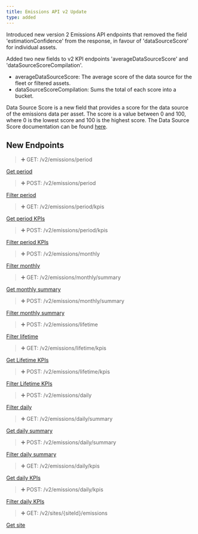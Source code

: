 ```yaml
---
title: Emissions API v2 Update
type: added
---
```


Introduced new version 2 Emissions API endpoints that removed the field 'estimationConfidence' from the response, in favour of 'dataSourceScore' for individual assets.

Added two new fields to v2 KPI endpoints 'averageDataSourceScore' and 'dataSourceScoreCompilation'.
* averageDataSourceScore: The average score of the data source for the fleet or filtered assets.
* dataSourceScoreCompilation: Sums the total of each score into a bucket.

Data Source Score is a new field that provides a score for the data source of the emissions data per asset. The score is a value between 0 and 100, where 0 is the lowest score and 100 is the highest score.
The Data Source Score documentation can be found [here](https://help.trackunit.com/en/articles/170775-what-is-the-data-source-score-in-emissions-reporting).

## New Endpoints

> ➕ GET: /v2/emissions/period

[Get period](ref:getemissionsperiodv2)

> ➕ POST: /v2/emissions/period

[Filter period](ref:filteremissionsperiodv2)

> ➕ GET: /v2/emissions/period/kpis

[Get period KPIs](ref:getemissionsperiodkpisv2)

> ➕ POST: /v2/emissions/period/kpis

[Filter period KPIs](ref:filteremissionsperiodkpisv2)

> ➕ POST: /v2/emissions/monthly

[Filter monthly](ref:filtermonthlyemissionsv2)

> ➕ GET: /v2/emissions/monthly/summary

[Get monthly summary](ref:getmonthlyemissionssummaryv2)

> ➕ POST: /v2/emissions/monthly/summary

[Filter monthly summary](ref:filtermonthlyemissionssummaryv2)

> ➕ POST: /v2/emissions/lifetime

[Filter lifetime](ref:filterlifetimeemissionsv2)

> ➕ GET: /v2/emissions/lifetime/kpis

[Get Lifetime KPIs](ref:getlifetimeemissionskpisv2)

> ➕ POST: /v2/emissions/lifetime/kpis

[Filter Lifetime KPIs](ref:filterlifetimeemissionskpisv2)

> ➕ POST: /v2/emissions/daily

[Filter daily](ref:filterdailyemissionsv2)

> ➕ GET: /v2/emissions/daily/summary

[Get daily summary](ref:getdailyemissionssummaryv2)

> ➕ POST: /v2/emissions/daily/summary

[Filter daily summary](ref:filterdailyemissionssummaryv2)

> ➕ GET: /v2/emissions/daily/kpis

[Get daily KPIs](ref:getdailyemissionskpisv2)

> ➕ POST: /v2/emissions/daily/kpis

[Filter daily KPIs](ref:filterdailyemissionskpisv2)

> ➕ GET: /v2/sites/{siteId}/emissions

[Get site](ref:getsiteemissionsbysiteidv2)